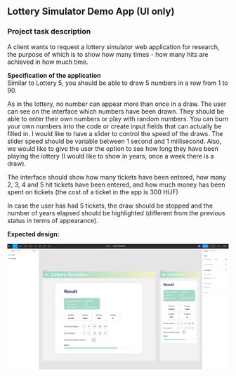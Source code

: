 ## Lottery Simulator Demo App (UI only)

<!-- **Distributions:**  
PROD: [..](https://..)  
DEV:  [..](https://..) -->


### Project task description
A client wants to request a lottery simulator web application for research, the purpose of which is to show how many times - how many hits are achieved in how much time.

**Specification of the application**  
Similar to Lottery 5, you should be able to draw 5 numbers in a row from 1 to 90.

As in the lottery, no number can appear more than once in a draw. The user can see on the interface which numbers have been drawn. They should be able to enter their own numbers or play with random numbers. You can burn your own numbers into the code or create input fields that can actually be filled in. 
I would like to have a slider to control the speed of the draws. The slider speed should be variable between 1 second and 1 millisecond. Also, we would like to give the user the option to see how long they have been playing the lottery (I would like to show in years, once a week there is a draw). 

The interface should show how many tickets have been entered, how many 2, 3, 4 and 5 hit tickets have been entered, and how much money has been spent on tickets (the cost of a ticket in the app is 300 HUF)

In case the user has had 5 tickets, the draw should be stopped and the number of years elapsed should be highlighted (different from the previous status in terms of appearance).

**Expected design:**  

![Design](/docs/Lottery_simulator.png "Design")
